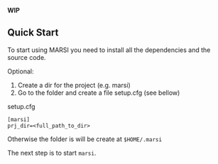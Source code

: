 **WIP**


Quick Start
-----------


To start using MARSI you need to install all the dependencies and the 
source code.

Optional:

1. Create a dir for the project (e.g. marsi)
2. Go to the folder and create a file setup.cfg (see bellow)

setup.cfg
```
[marsi]
prj_dir=<full_path_to_dir>

```

Otherwise the folder is will be create at `$HOME/.marsi`

The next step is to start `marsi`.

